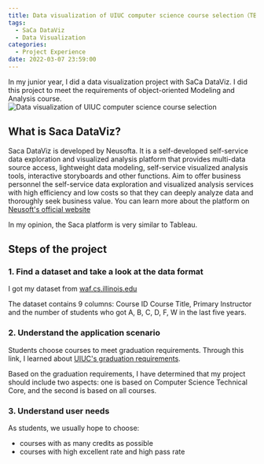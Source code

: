 ```yaml
---
title: Data visualization of UIUC computer science course selection（TBD）
tags:
  - SaCa DataViz
  - Data Visualization
categories:
  - Project Experience
date: 2022-03-07 23:59:00
---
```

In my junior year, I did a data visualization project with SaCa DataViz. I did this project to meet the requirements of object-oriented Modeling and Analysis course.
![Data visualization of UIUC computer science course selection](https://imagedelivery.net/6T-behmofKYLsxlrK0l_MQ/17a315ae-3ea8-4416-8da1-f8e6648dd500/extra)

## What is Saca DataViz?
Saca DataViz is developed by Neusofta. It is a self-developed self-service data exploration and visualized analysis platform that provides multi-data source access, lightweight data modeling, self-service visualized analysis tools, interactive storyboards and other functions. Aim to offer business personnel the self-service data exploration and visualized analysis services with high efficiency and low costs so that they can deeply analyze data and thoroughly seek business value. You can learn more about the platform on [Neusoft's official website](https://www.neusoft.com/Products/Platforms/2434/)

In my opinion, the Saca platform is very similar to Tableau. 


## Steps of the project

### 1. Find a dataset and take a look at the data format

I got my dataset from [waf.cs.illinois.edu](https://waf.cs.illinois.edu/discovery/grade_disparity_between_sections_at_uiuc/)

The dataset contains 9 columns: Course ID	Course Title, Primary Instructor and the number of students who got A, B, C, D, F, W in the last five years.

### 2. Understand the application scenario

Students choose courses to meet graduation requirements. Through this link, I learned about [UIUC's graduation requirements](http://catalog.illinois.edu/undergraduate/engineering/computer-science-bs/#degreerequirementstext).

Based on the graduation requirements, I have determined that my project should include two aspects: one is based on Computer Science Technical Core, and the second is based on all courses.

### 3. Understand user needs

As students, we usually hope to choose: 
* courses with as many credits as possible
* courses with high excellent rate and high pass rate
